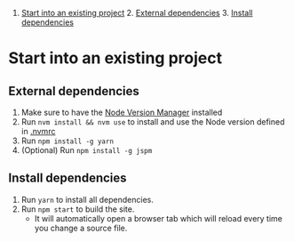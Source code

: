 1. [Start into an existing project](#start-into-an-existing-project)
    2. [External dependencies](#externel-dependencies)
    3. [Install dependencies](#install-dependencies)


# Start into an existing project


## External dependencies
1. Make sure to have the [Node Version Manager](https://github.com/creationix/nvm) installed
2. Run `nvm install && nvm use` to install and use the Node version defined in [.nvmrc](../.nvmrc)
3. Run `npm install -g yarn`
4. (Optional) Run `npm install -g jspm`


## Install dependencies
1. Run `yarn` to install all dependencies.
1. Run `npm start` to build the site.
    * It will automatically open a browser tab which will reload every time you change a source file.
